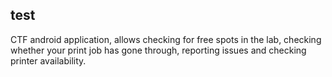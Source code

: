 ## test

CTF android application, allows checking for free spots in the lab, checking
whether your print job has gone through, reporting issues and checking 
printer availability.

